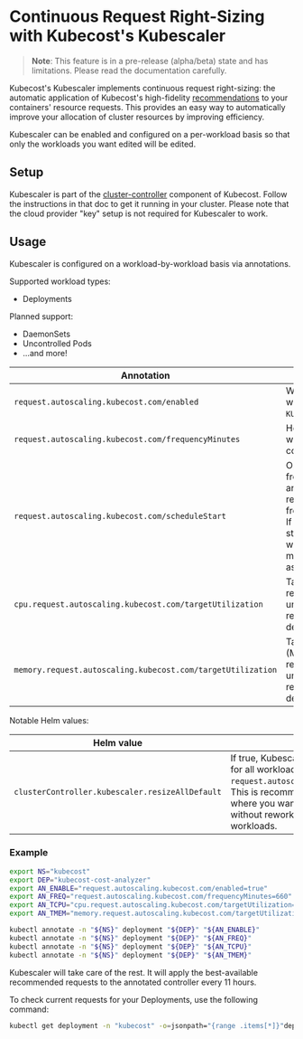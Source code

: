Continuous Request Right-Sizing with Kubecost's Kubescaler
=================================================================

> **Note**: This feature is in a pre-release (alpha/beta) state and has limitations. Please read the documentation carefully.

Kubecost's Kubescaler implements continuous request right-sizing: the automatic application of Kubecost's high-fidelity [recommendations](https://github.com/kubecost/docs/blob/main/api-request-right-sizing-v2.md) to your containers' resource requests. This provides an easy way to automatically improve your allocation of cluster resources by improving efficiency.

Kubescaler can be enabled and configured on a per-workload basis so that only
the workloads you want edited will be edited.

## Setup

Kubescaler is part of the [cluster-controller](https://github.com/kubecost/docs/blob/main/controller.md) component of Kubecost. Follow the instructions in that doc to get it running in your cluster. Please note that the cloud provider "key" setup is not
required for Kubescaler to work.

## Usage

Kubescaler is configured on a workload-by-workload basis via annotations.

Supported workload types:
- Deployments

Planned support:
- DaemonSets
- Uncontrolled Pods
- ...and more!

| Annotation | Description | Example(s) |
| ---------- | ----------- | ---------- |
| `request.autoscaling.kubecost.com/enabled` | Whether to autoscale the workload. See note on `KUBESCALER_RESIZE_ALL_DEFAULT`. | `true`, `false` |
| `request.autoscaling.kubecost.com/frequencyMinutes` | How often to autoscale the workload, in minutes. If unset, a conservative default is used. | `73` |
| `request.autoscaling.kubecost.com/scheduleStart` | Optional augmentation to the frequency parameter. If both are set, the workload will be resized on the scheduled frequency, aligned to the start. If frequency is 24h and the start is midnight, the workload will be rescheduled at (about) midnight every day. Formatted as RFC3339. | `2022-11-28T00:00:00Z` |
| `cpu.request.autoscaling.kubecost.com/targetUtilization` | Target utilization  (CPU) for the recommendation algorithm. If unset, the backing recommendation service's default is used. | `0.8` |
| `memory.request.autoscaling.kubecost.com/targetUtilization` | Target utilization (Memory/RAM) for the recommendation algorithm. If unset, the backing recommendation service's default is used. | `0.8` |

Notable Helm values:

| Helm value | Description | Example(s) |
| ---------- | ----------- | ---------- |
| `clusterController.kubescaler.resizeAllDefault` | If true, Kubescaler will switch to default-enabled for all workloads unless they are annotated with `request.autoscaling.kubecost.com/enabled=false`. This is recommended for low-stakes clusters where you want to prioritize workload efficiency without reworking deployment specs for all workloads. | `true` |

### Example

``` sh
export NS="kubecost"
export DEP="kubecost-cost-analyzer"
export AN_ENABLE="request.autoscaling.kubecost.com/enabled=true"
export AN_FREQ="request.autoscaling.kubecost.com/frequencyMinutes=660"
export AN_TCPU="cpu.request.autoscaling.kubecost.com/targetUtilization=0.9"
export AN_TMEM="memory.request.autoscaling.kubecost.com/targetUtilization=0.9"

kubectl annotate -n "${NS}" deployment "${DEP}" "${AN_ENABLE}"
kubectl annotate -n "${NS}" deployment "${DEP}" "${AN_FREQ}"
kubectl annotate -n "${NS}" deployment "${DEP}" "${AN_TCPU}"
kubectl annotate -n "${NS}" deployment "${DEP}" "${AN_TMEM}"
```

Kubescaler will take care of the rest. It will apply the best-available
recommended requests to the annotated controller every 11 hours.

To check current requests for your Deployments, use the following command:
``` sh
kubectl get deployment -n "kubecost" -o=jsonpath="{range .items[*]}"deployment/"{.metadata.name}{'\n'}{range .spec.template.spec.containers[*]}{.name}{'\t'}{.resources.requests}{'\n'}{end}{'\n'}{end}"
```
